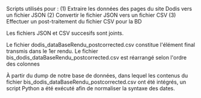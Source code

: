 Scripts utilisés pour :
(1) Extraire les données des pages du site Dodis vers un fichier JSON
(2) Convertir le fichier JSON vers un fichier CSV
(3) Effectuer un post-traitement du fichier CSV pour la BD

Les fichiers JSON et CSV succesifs sont joints.

Le fichier dodis_dataBaseRendu_postcorrected.csv constitue l'élément final transmis dans le 1er rendu. Le fichier bis_dodis_dataBaseRendu_postcorrected.csv est réarrangé selon l'ordre des colonnes

À partir du dump de notre base de données, dans lequel les contenus du fichier bis_dodis_dataBaseRendu_postcorrected.csv ont été intégrés, un script Python a été exécuté afin de normaliser la syntaxe des dates.
